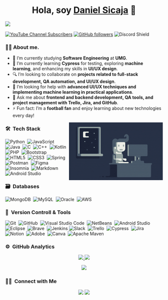 <div align="center">

<h1 align="center">Hola, soy <a href="https://aristi.dev">Daniel Sicaja</a> 👋</h1>
</div>
<img src="https://i.imgur.com/oDGmHBT.png">

[![YouTube Channel Subscribers](https://img.shields.io/youtube/channel/subscribers/UCIjEgHA1vatSR2K4rfcdNRg?style=social)](https://youtube.com/aristidevs?sub_confirmation=1)
[![GitHub followers](https://img.shields.io/github/followers/arisguimera?style=social)](https://github.com/DanielSicaja2000)
![Discord Shield](https://discordapp.com/api/guilds/807719549075980308/widget.png?style=shield)

### 👨‍💻 About me.


- 🔭 I’m currently studying **Software Engineering** at **UMG**.
- 🌱 I’m currently learning **Cypress** for testing, exploring **machine learning**, and enhancing my skills in **UI/UX design**.  
- 🔍 I’m looking to collaborate on **projects related to full-stack development, QA automation, and UI/UX design**.  
- 🤔 I’m looking for help with **advanced UI/UX techniques and implementing machine learning in practical applications**.  
- 💬 Ask me about **frontend and backend development, QA tools, and project management with Trello, Jira, and GitHub**.  
- ⚡ Fun fact: I’m a **football fan** and enjoy learning about new technologies every day!  


<img alt="Night Coding" src="https://raw.githubusercontent.com/AVS1508/AVS1508/master/assets/Night-Coding.gif" align="right"/>


### 🛠 &nbsp;Tech Stack

![Python](https://img.shields.io/badge/python-3670A0?style=for-the-badge&logo=python&logoColor=ffdd54)&nbsp;
![JavaScript](https://img.shields.io/badge/javascript-%23323330.svg?style=for-the-badge&logo=javascript&logoColor=%23F7DF1E)&nbsp;
![Java](https://img.shields.io/badge/java-%23ED8B00.svg?style=for-the-badge&logo=java&logoColor=white)&nbsp;
![C](https://img.shields.io/badge/c-%2300599C.svg?style=for-the-badge&logo=c&logoColor=white)&nbsp;
![C++](https://img.shields.io/badge/c++-%2300599C.svg?style=for-the-badge&logo=c%2B%2B&logoColor=white)&nbsp;
![Kotlin](https://img.shields.io/badge/Kotlin-%230095D5.svg?style=for-the-badge&logo=kotlin&logoColor=white)&nbsp;
![PHP](https://img.shields.io/badge/PHP-%23777BB4.svg?style=for-the-badge&logo=php&logoColor=white)&nbsp;
![Bootstrap](https://img.shields.io/badge/bootstrap-%23563D7C.svg?style=for-the-badge&logo=bootstrap&logoColor=white)&nbsp;
![HTML5](https://img.shields.io/badge/html5-%23E34F26.svg?style=for-the-badge&logo=html5&logoColor=white)&nbsp;
![CSS3](https://img.shields.io/badge/css3-%231572B6.svg?style=for-the-badge&logo=css3&logoColor=white)&nbsp;
![Spring](https://img.shields.io/badge/spring-%236DB33F.svg?style=for-the-badge&logo=spring&logoColor=white)&nbsp;
![Postman](https://img.shields.io/badge/Postman-FF6C37?style=for-the-badge&logo=postman&logoColor=white)&nbsp;
![Figma](https://img.shields.io/badge/figma-%23F24E1E.svg?style=for-the-badge&logo=figma&logoColor=white)&nbsp;
![Insomnia](https://img.shields.io/badge/Insomnia-%235825CC.svg?style=for-the-badge&logo=insomnia&logoColor=white)&nbsp;
![Markdown](https://img.shields.io/badge/markdown-%23000000.svg?style=for-the-badge&logo=markdown&logoColor=white)&nbsp;
![Android Studio](https://img.shields.io/badge/Android%20Studio-%233DDC84.svg?style=for-the-badge&logo=android-studio&logoColor=white)&nbsp;

### 🗃 &nbsp;Databases

![MongoDB](https://img.shields.io/badge/MongoDB-%234ea94b.svg?style=for-the-badge&logo=mongodb&logoColor=white)&nbsp;
![MySQL](https://img.shields.io/badge/MySQL-%2300f.svg?style=for-the-badge&logo=mysql&logoColor=white)&nbsp;
![Oracle](https://img.shields.io/badge/Oracle%20SQL-F80000.svg?style=for-the-badge&logo=oracle&logoColor=white)&nbsp;
![AWS](https://img.shields.io/badge/AWS-%23FF9900.svg?style=for-the-badge&logo=amazon-aws&logoColor=white)&nbsp;





### 🧰 &nbsp;Version Controll & Tools 

![Git](https://img.shields.io/badge/git-%23F05033.svg?style=for-the-badge&logo=git&logoColor=white)&nbsp;
![GitHub](https://img.shields.io/badge/github-%23121011.svg?style=for-the-badge&logo=github&logoColor=white)&nbsp;
![Visual Studio Code](https://img.shields.io/badge/Visual%20Studio%20Code-0078d7.svg?style=for-the-badge&logo=visual-studio-code&logoColor=white)&nbsp;
![NetBeans](https://img.shields.io/badge/NetBeans-%231B6AC6.svg?style=for-the-badge&logo=apache-netbeans-ide&logoColor=white)&nbsp;
![Android Studio](https://img.shields.io/badge/Android%20Studio-%233DDC84.svg?style=for-the-badge&logo=android-studio&logoColor=white)&nbsp;
![Eclipse](https://img.shields.io/badge/Eclipse-FE7A16.svg?style=for-the-badge&logo=Eclipse&logoColor=white)&nbsp;
![Brave](https://img.shields.io/badge/Brave-FB542B?style=for-the-badge&logo=Brave&logoColor=white)&nbsp;
![Jenkins](https://img.shields.io/badge/jenkins-%232C5263.svg?style=for-the-badge&logo=jenkins&logoColor=white)
![Slack](https://img.shields.io/badge/Slack-4A154B?style=for-the-badge&logo=slack&logoColor=white)&nbsp;
![Trello](https://img.shields.io/badge/Trello-%23026AA7.svg?style=for-the-badge&logo=trello&logoColor=white)&nbsp;
![Cypress](https://img.shields.io/badge/Cypress-%2317202C.svg?style=for-the-badge&logo=cypress&logoColor=white)&nbsp;
![Jira](https://img.shields.io/badge/jira-%230A0FFF.svg?style=for-the-badge&logo=jira&logoColor=white)&nbsp;
![Notion](https://img.shields.io/badge/Notion-%23000000.svg?style=for-the-badge&logo=notion&logoColor=white)&nbsp;
![Adobe](https://img.shields.io/badge/adobe-%23FF0000.svg?style=for-the-badge&logo=adobe&logoColor=white)&nbsp;
![Canva](https://img.shields.io/badge/Canva-%2300C4CC.svg?style=for-the-badge&logo=Canva&logoColor=white)&nbsp;
![Apache Maven](https://img.shields.io/badge/Apache%20Maven-C71A36?style=for-the-badge&logo=Apache%20Maven&logoColor=white)&nbsp;



### ⚙️ &nbsp;GitHub Analytics
<p align="center">
  <a href="https://github.com/DanielSicaja2000">
    <img height="180em" src="https://github-readme-stats-eight-theta.vercel.app/api?username=DanielSicaja2000&show_icons=true&theme=algolia&include_all_commits=true&count_private=true"/>
  </a>
  <a href="https://github.com/DanielSicaja2000">
    <img height="180em" src="https://github-readme-stats-eight-theta.vercel.app/api/top-langs/?username=DanielSicaja2000&layout=compact&langs_count=8&theme=algolia"/>
  </a>
</p>

<p align="center">
  <img height="180em" src="https://github-readme-streak-stats.herokuapp.com/?user=DanielSicaja2000&theme=dark&hide_border=true"/>
</p>


### 🤝🏻 &nbsp;Connect with Me

<p align="center">
<a href="https://www.linkedin.com/in/daniel-sicajá/"><img src="https://img.shields.io/badge/daniel-sicajá?style=flat&logo=Linkedin&logoColor=white"/></a>
<a href="mailto:danielsicaja08@gmail.com"><img src="https://img.shields.io/badge/danielsicaja08?style=flat&logo=Gmail&logoColor=white"/></a>
</p>

